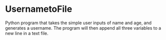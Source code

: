 # UsernametoFile
Python program that takes the simple user inputs of name and age, and generates a username. The program will then append all three variables to a new line in a text file.
